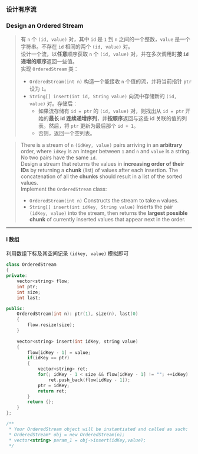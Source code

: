 ### 设计有序流
### Design an Ordered Stream

> 有 `n` 个 `(id, value)` 对，其中 `id` 是 `1` 到 `n` 之间的一个整数，`value` 是一个字符串。不存在 `id` 相同的两个 `(id, value)` 对。  
> 设计一个流，以**任意**顺序获取 `n` 个 `(id, value)` 对，并在多次调用时**按 `id` 递增的顺序**返回一些值。  
> 实现 `OrderedStream` 类：  
> - `OrderedStream(int n)` 构造一个能接收 `n` 个值的流，并将当前指针 `ptr` 设为 `1`。  
> - `String[] insert(int id, String value)` 向流中存储新的 `(id, value)` 对。存储后：  
>   - 如果流存储有 `id = ptr` 的 `(id, value)` 对，则找出从 `id = ptr` 开始的**最长 id 连续递增序列**，并**按顺序**返回与这些 id 关联的值的列表。然后，将 `ptr` 更新为最后那个 `id + 1`。  
>   - 否则，返回一个空列表。  

> There is a stream of `n` `(idKey, value)` pairs arriving in an **arbitrary** order, where `idKey` is an integer between `1` and `n` and `value` is a string. No two pairs have the same `id`.  
> Design a stream that returns the values in **increasing order of their IDs** by returning a **chunk** (list) of values after each insertion. The concatenation of all the **chunks** should result in a list of the sorted values.  
> Implement the `OrderedStream` class:  
> - `OrderedStream(int n)` Constructs the stream to take `n` values.  
> - `String[] insert(int idKey, String value)` Inserts the pair `(idKey, value)` into the stream, then returns the **largest possible chunk** of currently inserted values that appear next in the order.  

----------

#### I 数组

利用数组下标及其空间记录 `(idkey, value)` 模拟即可  

```cpp
class OrderedStream 
{
private:
    vector<string> flow;
    int ptr;
    int size;
    int last;

public:
    OrderedStream(int n): ptr(1), size(n), last(0)
    {
        flow.resize(size);
    }
    
    vector<string> insert(int idKey, string value) 
    {
        flow[idKey - 1] = value;
        if(idKey == ptr)
        {
            vector<string> ret;
            for(; idKey - 1 < size && flow[idKey - 1] != ""; ++idKey)
                ret.push_back(flow[idKey - 1]);
            ptr = idKey;
            return ret;
        }
        return {};
    }
};

/**
 * Your OrderedStream object will be instantiated and called as such:
 * OrderedStream* obj = new OrderedStream(n);
 * vector<string> param_1 = obj->insert(idKey,value);
 */
```
